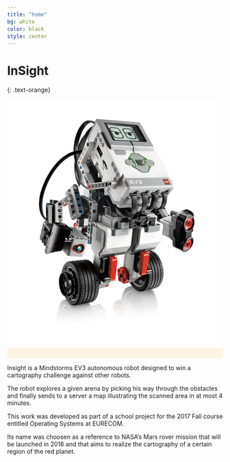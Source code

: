 ```yaml
---
title: "home"
bg: white
color: black
style: center
---
```


# InSight
{: .text-orange}

<span class="fa-stack subtlecircle" style="font-size:100px; background:rgba(255,166,0,0.1)">
  <i class="fa fa-circle fa-stack-2x text-white"></i>
  <img alt="Robot Name" class="fa fa-stack-1x text-orange" src="img/ev3.png">
</span>


Insight is a Mindstorms EV3 autonomous robot designed to win a cartography challenge against other robots. 

The robot explores a given arena by picking his way through the obstacles and finally sends to a server a map illustrating the scanned area in at most 4 minutes. 

This work was developed as part of a school project for the 2017 Fall course entitled Operating Systems at EURECOM.

Its name was choosen as a reference to NASA’s Mars rover mission that will be launched in 2018 and that aims to realize the cartography of a certain region of the red planet.
